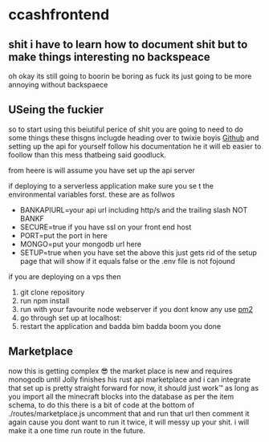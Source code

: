 # ccashfrontend
## shit i have to learn how to document shit but to make things interesting no backspeace
oh okay its still going to boorin be boring as fuck its just going to be more annoying without backspaece


## USeing the fuckier
so to start using this beiutiful perice of shit you are going to need to do some things these thisgns inclugde heading over
to twixie boyis [Github](https://github.com/EntireTwix/CCash) and setting up the api for yourself follow his documentation he it will eb easier to foollow than this mess
thatbeing said goodluck.

from heere is will assume you have set up the api server

if deploying to a serverless application make sure you se t the environmental variables forst. these are as follwos
* BANKAPIURL=your api url including http/s and the trailing slash NOT BANKF
* SECURE=true if you have ssl on your front end host
* PORT=put the port in here
* MONGO=put your mongodb url here
* SETUP=true when you have set the above this just gets rid of the setup page that will show if it equals false or the .env file is not fojound

if you are deploying on a vps then
1. git clone repository
1. run npm install
1. run with your favourite node webserver if you dont know any use [pm2](https://pm2.keymetrics.io/)
1. go through set up at localhost:<port number you set earlier>
1. restart the application and badda bim badda boom you done

## Marketplace

now this is getting complex :sunglasses:
the market place is new and requires monogodb until Jolly finishes his rust api marketplace and i can integrate that
set up is pretty straight forward for now, it should just work:tm: as long as you import all the minecraft blocks into the database as per the item schema,
to do this there is a bit of code at the bottom of ./routes/marketplace.js uncomment that and run that url then comment it again cause you dont want to run it twice, it will messy up your shit. i will make it a one time run route in the future.
